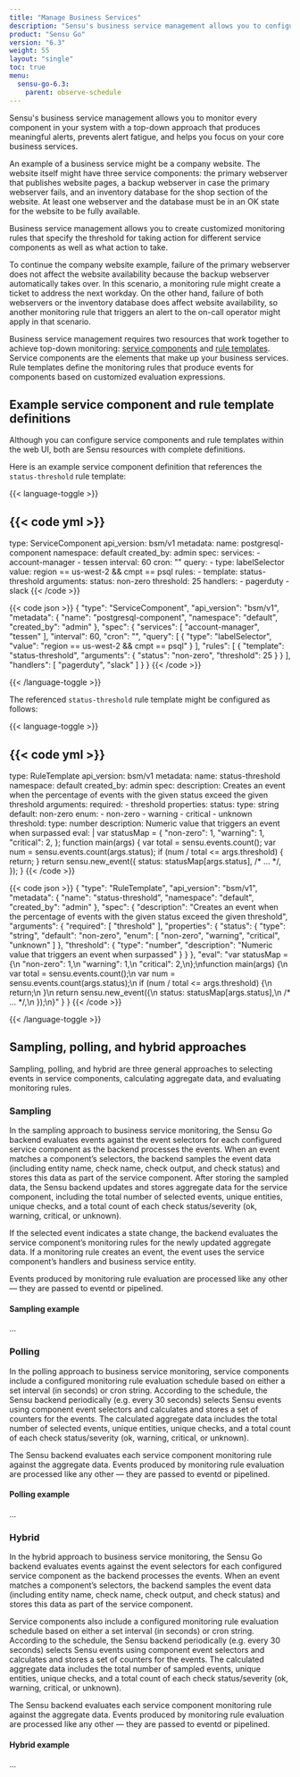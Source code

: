 ```yaml
---
title: "Manage Business Services"
description: "Sensu's business service management allows you to configure service components and rule templates for monitoring your business services."
product: "Sensu Go"
version: "6.3"
weight: 55
layout: "single"
toc: true
menu:
  sensu-go-6.3:
    parent: observe-schedule
---
```


Sensu's business service management allows you to monitor every component in your system with a top-down approach that produces meaningful alerts, prevents alert fatigue, and helps you focus on your core business services.

An example of a business service might be a company website.
The website itself might have three service components: the primary webserver that publishes website pages, a backup webserver in case the primary webserver fails, and an inventory database for the shop section of the website.
At least one webserver and the database must be in an OK state for the website to be fully available.

Business service management allows you to create customized monitoring rules that specify the threshold for taking action for different service components as well as what action to take.

To continue the company website example, failure of the primary webserver does not affect the website availability because the backup webserver automatically takes over.
In this scenario, a monitoring rule might create a ticket to address the next workday.
On the other hand, failure of both webservers or the inventory database does affect website availability, so another monitoring rule that triggers an alert to the on-call operator might apply in that scenario.

Business service management requires two resources that work together to achieve top-down monitoring: [service components][1] and [rule templates][2].
Service components are the elements that make up your business services.
Rule templates define the monitoring rules that produce events for components based on customized evaluation expressions.

## Example service component and rule template definitions

Although you can configure service components and rule templates within the web UI, both are Sensu resources with complete definitions.

Here is an example service component definition that references the `status-threshold` rule template:

{{< language-toggle >}}

{{< code yml >}}
---
type: ServiceComponent
api_version: bsm/v1
metadata:
  name: postgresql-component
  namespace: default
  created_by: admin
spec:
  services:
    - account-manager
    - tessen
  interval: 60
  cron: ""
  query:
    - type: labelSelector
      value: region == us-west-2 && cmpt == psql
  rules:
    - template: status-threshold
      arguments:
        status: non-zero
        threshold: 25
  handlers:
    - pagerduty
    - slack
{{< /code >}}

{{< code json >}}
{
  "type": "ServiceComponent",
  "api_version": "bsm/v1",
  "metadata": {
    "name": "postgresql-component",
    "namespace": "default",
    "created_by": "admin"
  },
  "spec": {
    "services": [
      "account-manager",
      "tessen"
    ],
    "interval": 60,
    "cron": "",
    "query": [
      {
        "type": "labelSelector",
        "value": "region == us-west-2 && cmpt == psql"
      }
    ],
    "rules": [
      {
        "template": "status-threshold",
        "arguments": {
          "status": "non-zero",
          "threshold": 25
        }
      }
    ],
    "handlers": [
      "pagerduty",
      "slack"
    ]
  }
}
{{< /code >}}

{{< /language-toggle >}}

The referenced `status-threshold` rule template might be configured as follows:

{{< language-toggle >}}

{{< code yml >}}
---
type: RuleTemplate
api_version: bsm/v1
metadata:
  name: status-threshold
  namespace: default
  created_by: admin
spec:
  description: Creates an event when the percentage of events with the given status exceed the given threshold
  arguments:
    required:
      - threshold
    properties:
      status:
        type: string
        default: non-zero
        enum:
          - non-zero
          - warning
          - critical
          - unknown
      threshold:
        type: number
        description: Numeric value that triggers an event when surpassed
  eval: |
    var statusMap = {
      "non-zero": 1,
      "warning": 1,
      "critical": 2,
    };
    function main(args) {
      var total = sensu.events.count();
      var num = sensu.events.count(args.status);
      if (num / total <= args.threshold) {
        return;
      }
      return sensu.new_event({
        status: statusMap[args.status],
        /* ... */,
      });
    }
{{< /code >}}

{{< code json >}}
{
  "type": "RuleTemplate",
  "api_version": "bsm/v1",
  "metadata": {
    "name": "status-threshold",
    "namespace": "default",
    "created_by": "admin"
  },
  "spec": {
    "description": "Creates an event when the percentage of events with the given status exceed the given threshold",
    "arguments": {
      "required": [
        "threshold"
      ],
      "properties": {
        "status": {
          "type": "string",
          "default": "non-zero",
          "enum": [
            "non-zero",
            "warning",
            "critical",
            "unknown"
          ]
        },
        "threshold": {
          "type": "number",
          "description": "Numeric value that triggers an event when surpassed"
        }
      }
    },
    "eval": "var statusMap = {\n  \"non-zero\": 1,\n  \"warning\": 1,\n  \"critical\": 2,\n};\nfunction main(args) {\n  var total = sensu.events.count();\n  var num = sensu.events.count(args.status);\n  if (num / total <= args.threshold) {\n    return;\n  }\n  return sensu.new_event({\n    status: statusMap[args.status],\n    /* ... */,\n  });\n}"
  }
}
{{< /code >}}

{{< /language-toggle >}}

## Sampling, polling, and hybrid approaches

Sampling, polling, and hybrid are three general approaches to selecting events in service components, calculating aggregate data, and evaluating monitoring rules.

### Sampling

In the sampling approach to business service monitoring, the Sensu Go backend evaluates events against the event selectors for each configured service component as the backend processes the events.
When an event matches a component’s selectors, the backend samples the event data (including entity name, check name, check output, and check status) and stores this data as part of the service component.
After storing the sampled data, the Sensu backend updates and stores aggregate data for the service component, including the total number of selected events, unique entities, unique checks, and a total count of each check status/severity (ok, warning, critical, or unknown).

If the selected event indicates a state change, the backend evaluates the service component’s monitoring rules for the newly updated aggregate data.
If a monitoring rule creates an event, the event uses the service component’s handlers and business service entity.

Events produced by monitoring rule evaluation are processed like any other &mdash; they are passed to eventd or pipelined. 

#### Sampling example

...

### Polling

In the polling approach to business service monitoring, service components include a configured monitoring rule evaluation schedule based on either a set interval (in seconds) or cron string.
According to the schedule, the Sensu backend periodically (e.g. every 30 seconds) selects Sensu events using component event selectors and calculates and stores a set of counters for the events.
The calculated aggregate data includes the total number of selected events, unique entities, unique checks, and a total count of each check status/severity (ok, warning, critical, or unknown).

The Sensu backend evaluates each service component monitoring rule against the aggregate data.
Events produced by monitoring rule evaluation are processed like any other &mdash; they are passed to eventd or pipelined.

#### Polling example

...

### Hybrid

In the hybrid approach to business service monitoring, the Sensu Go backend evaluates events against the event selectors for each configured service component as the backend processes the events.
When an event matches a component’s selectors, the backend samples the event data (including entity name, check name, check output, and check status) and stores this data as part of the service component.

Service components also include a configured monitoring rule evaluation schedule based on either a set interval (in seconds) or cron string.
According to the schedule, the Sensu backend periodically (e.g. every 30 seconds) selects Sensu events using component event selectors and calculates and stores a set of counters for the events.
The calculated aggregate data includes the total number of sampled events, unique entities, unique checks, and a total count of each check status/severity (ok, warning, critical, or unknown).

The Sensu backend evaluates each service component monitoring rule against the aggregate data.
Events produced by monitoring rule evaluation are processed like any other &mdash; they are passed to eventd or pipelined.

#### Hybrid example

...


[1]: service-components/
[2]: rule-templates/
